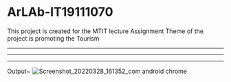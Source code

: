 # ArLAb-IT19111070
This project is created for the MTIT lecture Assignment 
Theme of the project is promoting the Tourism
*****************************************************
*****************************************************
*****************************************************
Output~
![Screenshot_20220328_161352_com android chrome](https://user-images.githubusercontent.com/64695863/160539317-0768614e-1299-486e-91e4-acc130b8e955.jpg)
